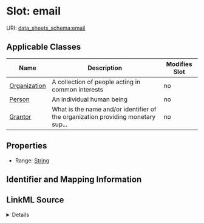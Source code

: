 

# Slot: email

URI: [data_sheets_schema:email](https://w3id.org/bridge2ai/data-sheets-schema/email)



<!-- no inheritance hierarchy -->





## Applicable Classes

| Name | Description | Modifies Slot |
| --- | --- | --- |
| [Organization](Organization.md) | A collection of people acting in common interests |  no  |
| [Person](Person.md) | An individual human being |  no  |
| [Grantor](Grantor.md) | What is the name and/or identifier of the organization providing monetary sup... |  no  |







## Properties

* Range: [String](String.md)





## Identifier and Mapping Information








## LinkML Source

<details>
```yaml
name: email
alias: email
domain_of:
- Person
- Organization
range: string

```
</details>